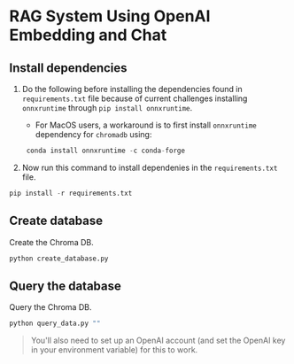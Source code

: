 # RAG System Using OpenAI Embedding and Chat

## Install dependencies

1. Do the following before installing the dependencies found in `requirements.txt` file because of current challenges installing `onnxruntime` through `pip install onnxruntime`. 

    - For MacOS users, a workaround is to first install `onnxruntime` dependency for `chromadb` using:

    ```python
     conda install onnxruntime -c conda-forge
    ```

2. Now run this command to install dependenies in the `requirements.txt` file. 

```python
pip install -r requirements.txt
```

## Create database

Create the Chroma DB.

```python
python create_database.py
```

## Query the database

Query the Chroma DB.

```python
python query_data.py ""
```

> You'll also need to set up an OpenAI account (and set the OpenAI key in your environment variable) for this to work.